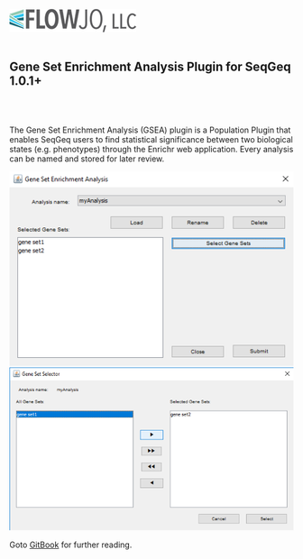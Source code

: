 ![FlowJo](/imgs/flowjo.png?raw=true "FlowJo")
<br><br>
<h2>Gene Set Enrichment Analysis Plugin for SeqGeq 1.0.1+</h2>
<br><br>

The Gene Set Enrichment Analysis (GSEA) plugin is a Population Plugin that enables SeqGeq users to find statistical significance between two biological states (e.g. phenotypes) through the Enrichr web application. Every analysis can be named and stored for later review.

![Gene Set Enrichment Analysis](/imgs/main_window.png?raw=true "Main Screen")
![Gene Set Selector](/imgs/gene_set_selector.png?raw=true "Gene Set Selector")

Goto <a href="https://www.gitbook.com/book/isaacharries/gen-set-enrichment-analysis-documentation/">GitBook</a> for further reading.

<a href="http://www.quora.com/Adam-DAngelo">
